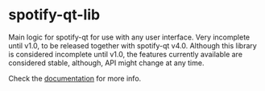# spotify-qt-lib
Main logic for spotify-qt for use with any user interface. Very incomplete until v1.0, to be 
released together with spotify-qt v4.0. Although this library is considered incomplete until v1.0, 
the features currently available are considered stable, although, API might change at any time.

Check the [documentation](https://kraxarn.github.io/spotify-qt) for more info.